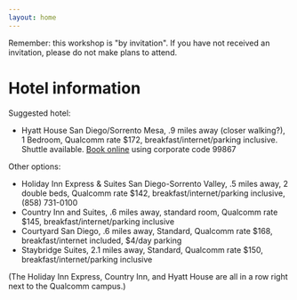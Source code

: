 ```yaml
---
layout: home
---
```



Remember: this workshop is "by invitation".  If you have not received an invitation, please do not make plans to attend.

# Hotel information

Suggested hotel:
* Hyatt House San Diego/Sorrento Mesa, .9 miles away (closer walking?), 1 Bedroom, Qualcomm rate $172, breakfast/internet/parking inclusive.  Shuttle available.  [Book online](https://www.hyatt.com/shop/sanxs?rooms=1&adults=1&location=Hyatt%20House%20San%20Diego%2FSorrento%20Mesa&checkinDate=2018-09-25&checkoutDate=2018-09-27&corp_id=99867&kids=0) using corporate code 99867

Other options:
* Holiday Inn Express & Suites San Diego-Sorrento Valley, .5 miles away, 2 double beds, Qualcomm rate $142, breakfast/internet/parking inclusive, (858) 731-0100
* Country Inn and Suites, .6 miles away, standard room, Qualcomm rate $145, breakfast/internet/parking inclusive
* Courtyard San Diego, .6 miles away, Standard, Qualcomm rate $168, breakfast/internet included, $4/day parking
* Staybridge Suites, 2.1 miles away, Standard, Qualcomm rate $150, breakfast/internet/parking inclusive

(The Holiday Inn Express, Country Inn, and Hyatt House are all in a row right next to the Qualcomm campus.)
